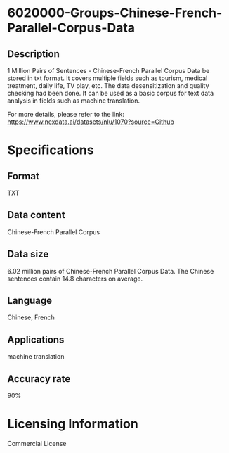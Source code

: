 # 6020000-Groups-Chinese-French-Parallel-Corpus-Data

## Description
1 Million Pairs of Sentences - Chinese-French Parallel Corpus Data be stored in txt format. It covers multiple fields such as tourism, medical treatment, daily life, TV play, etc. The data desensitization and quality checking had been done. It can be used as a basic corpus for text data analysis in fields such as machine translation.

For more details, please refer to the link: https://www.nexdata.ai/datasets/nlu/1070?source=Github


# Specifications
## Format
TXT
## Data content
Chinese-French Parallel Corpus
## Data size
6.02 million pairs of Chinese-French Parallel Corpus Data. The Chinese sentences contain 14.8 characters on average.
## Language
Chinese, French
## Applications
machine translation
## Accuracy rate
90%

# Licensing Information
Commercial License
